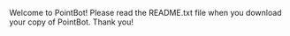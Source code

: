Welcome to PointBot! Please read the README.txt file when you download your copy of PointBot. Thank you!
